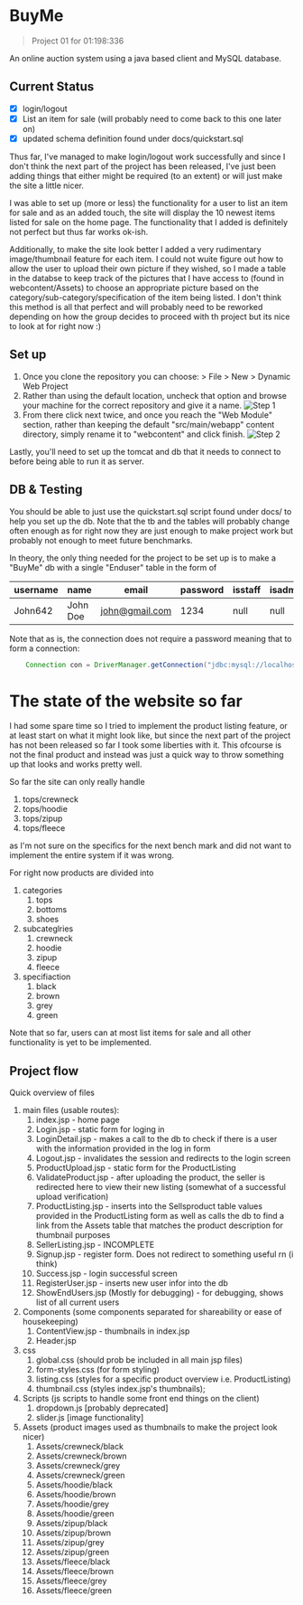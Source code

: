 # BuyMe

> Project 01 for 01:198:336

An online auction system using a java based client and MySQL database.

## Current Status

- [x] login/logout
- [x] List an item for sale (will probably need to come back to this one later on)
- [x] updated schema definition found under docs/quickstart.sql

Thus far, I've managed to make login/logout work successfully and since I don't think the next part of the project has been released, I've just been adding things that either might be required (to an extent) or will just make the site a little nicer.

I was able to set up (more or less) the functionality for a user to list an item for sale and as an added touch, the site will display the 10 newest items listed for sale on the home page. The functionality that I added is definitely not perfect but thus far works ok-ish.

Additionally, to make the site look better I added a very rudimentary image/thumbnail feature for each item. I could not wuite figure out how to allow the user to upload their own picture if they wished, so I made a table in the databse to keep track of the pictures that I have access to (found in webcontent/Assets) to choose an appropriate picture based on the category/sub-category/specification of the item being listed. I don't think this method is all that perfect and will probably need to be reworked depending on how the group decides to proceed with th project but its nice to look at for right now :)

## Set up

1. Once you clone the repository you can choose: > File > New > Dynamic Web Project
1. Rather than using the default location, uncheck that option and browse your machine for the correct repository and give it a name. ![Step 1](/docs/step1.png)
1. From there click next twice, and once you reach the "Web Module" section, rather than keeping the default "src/main/webapp" content directory, simply rename it to "webcontent" and click finish. ![Step 2](/docs/step2.png)

Lastly, you'll need to set up the tomcat and db that it needs to connect to before being able to run it as server.

## DB & Testing

You should be able to just use the quickstart.sql script found under docs/ to help you set up the db. Note that the tb and the tables will probably change often enough as for right now they are just enough to make project work but probably not enough to meet future benchmarks.

In theory, the only thing needed for the project to be set up is to make a "BuyMe" db with a single "Enduser" table in the form of

| username | name     | email          | password | isstaff | isadministrative |
| -------- | -------- | -------------- | -------- | ------- | ---------------- |
| John642  | John Doe | john@gmail.com | 1234     | null    | null             |

Note that as is, the connection does not require a password meaning that to form a connection:

```java
	Connection con = DriverManager.getConnection("jdbc:mysql://localhost:3306/BuyMe","root", "");
```

# The state of the website so far

I had some spare time so I tried to implement the product listing feature, or at least start on what it might look like, but since the next part of the project has not been released so far I took some liberties with it. This ofcourse is not the final product and instead was just a quick way to throw something up that looks and works pretty well.

So far the site can only really handle

1. tops/crewneck
1. tops/hoodie
1. tops/zipup
1. tops/fleece

as I'm not sure on the specifics for the next bench mark and did not want to implement the entire system if it was wrong.

For right now products are divided into

1. categories
   1. tops
   1. bottoms
   1. shoes
1. subcateglries
   1. crewneck
   1. hoodie
   1. zipup
   1. fleece
1. specifiaction
   1. black
   1. brown
   1. grey
   1. green

Note that so far, users can at most list items for sale and all other functionality is yet to be implemented.

## Project flow

Quick overview of files

1. main files (usable routes):
   1. index.jsp - home page
   1. Login.jsp - static form for loging in
   1. LoginDetail.jsp - makes a call to the db to check if there is a user with the information provided in the log in form
   1. Logout.jsp - invalidates the session and redirects to the login screen
   1. ProductUpload.jsp - static form for the ProductListing
   1. ValidateProduct.jsp - after uploading the product, the seller is redirected here to view their new listing (somewhat of a successful upload verification)
   1. ProductListing.jsp - inserts into the Sellsproduct table values provided in the ProductListing form as well as calls the db to find a link from the Assets table that matches the product description for thumbnail purposes
   1. SellerListing.jsp - INCOMPLETE
   1. Signup.jsp - register form. Does not redirect to something useful rn (i think)
   1. Success.jsp - login successful screen
   1. RegisterUser.jsp - inserts new user infor into the db
   1. ShowEndUsers.jsp (Mostly for debugging) - for debugging, shows list of all current users
1. Components (some components separated for shareability or ease of housekeeping)
   1. ContentView.jsp - thumbnails in index.jsp
   1. Header.jsp
1. css
   1. global.css (should prob be included in all main jsp files)
   1. form-styles.css (for form styling)
   1. listing.css (styles for a specific product overview i.e. ProductListing)
   1. thumbnail.css (styles index.jsp's thumbnails);
1. Scripts (js scripts to handle some front end things on the client)
   1. dropdown.js [probably deprecated]
   1. slider.js [image functionality]
1. Assets (product images used as thumbnails to make the project look nicer)
   1. Assets/crewneck/black
   1. Assets/crewneck/brown
   1. Assets/crewneck/grey
   1. Assets/crewneck/green
   1. Assets/hoodie/black
   1. Assets/hoodie/brown
   1. Assets/hoodie/grey
   1. Assets/hoodie/green
   1. Assets/zipup/black
   1. Assets/zipup/brown
   1. Assets/zipup/grey
   1. Assets/zipup/green
   1. Assets/fleece/black
   1. Assets/fleece/brown
   1. Assets/fleece/grey
   1. Assets/fleece/green
